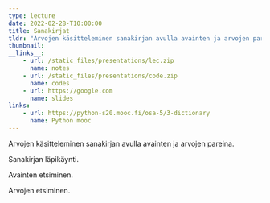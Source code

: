 ```yaml
---
type: lecture
date: 2022-02-28-T10:00:00
title: Sanakirjat
tldr: "Arvojen käsitteleminen sanakirjan avulla avainten ja arvojen pareina."
thumbnail: 
__links__: 
    - url: /static_files/presentations/lec.zip
      name: notes
    - url: /static_files/presentations/code.zip
      name: codes
    - url: https://google.com
      name: slides
links:
    - url: https://python-s20.mooc.fi/osa-5/3-dictionary
      name: Python mooc
---
```


Arvojen käsitteleminen sanakirjan avulla avainten ja arvojen pareina.

Sanakirjan läpikäynti.

Avainten etsiminen.

Arvojen etsiminen.


